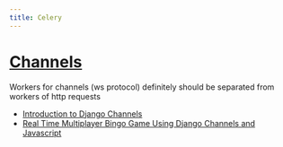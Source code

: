 ```yaml
---
title: Celery
---
```


# [Channels](https://channels.readthedocs.io/en/latest/)

Workers for channels (ws protocol) definitely should be separated from workers of http requests 

- [Introduction to Django Channels](https://testdriven.io/blog/django-channels/)
- [Real Time Multiplayer Bingo Game Using Django Channels and Javascript](https://github.com/learningnoobi/django_channels_bingo_game)